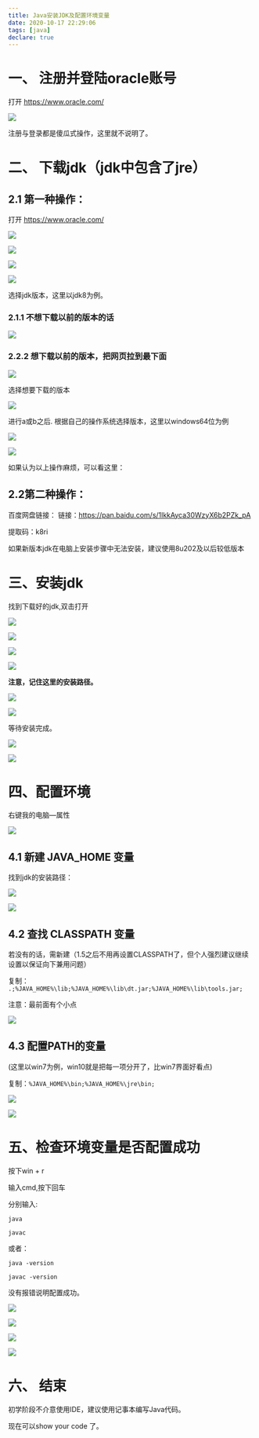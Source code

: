 ```yaml
---
title: Java安装JDK及配置环境变量
date: 2020-10-17 22:29:06
tags: [java]
declare: true
---
```


<!-- more -->

# 一、 注册并登陆oracle账号

打开 https://www.oracle.com/

![](https://cdn.jsdelivr.net/gh/heathhou/image_store/分类/Java/安装JDK及配置环境变量/1.png)


注册与登录都是傻瓜式操作，这里就不说明了。

# 二、 下载jdk（jdk中包含了jre）

## 2.1 第一种操作：

打开 https://www.oracle.com/

![](https://cdn.jsdelivr.net/gh/heathhou/image_store/分类/Java/安装JDK及配置环境变量/2.png)



![](https://cdn.jsdelivr.net/gh/heathhou/image_store/分类/Java/安装JDK及配置环境变量/3.png)

![](https://cdn.jsdelivr.net/gh/heathhou/image_store/分类/Java/安装JDK及配置环境变量/4.png)


![](https://cdn.jsdelivr.net/gh/heathhou/image_store/分类/Java/安装JDK及配置环境变量/5.png)


选择jdk版本，这里以jdk8为例。

### 2.1.1 不想下载以前的版本的话

![](https://cdn.jsdelivr.net/gh/heathhou/image_store/分类/Java/安装JDK及配置环境变量/6.png)



### 2.2.2 想下载以前的版本，把网页拉到最下面

![](https://cdn.jsdelivr.net/gh/heathhou/image_store/分类/Java/安装JDK及配置环境变量/7.png)


选择想要下载的版本

![](https://cdn.jsdelivr.net/gh/heathhou/image_store/分类/Java/安装JDK及配置环境变量/8.png)


进行a或b之后. 根据自己的操作系统选择版本，这里以windows64位为例

![](https://cdn.jsdelivr.net/gh/heathhou/image_store/分类/Java/安装JDK及配置环境变量/9.png)

![](https://cdn.jsdelivr.net/gh/heathhou/image_store/分类/Java/安装JDK及配置环境变量/10.png)



如果认为以上操作麻烦，可以看这里：

## 2.2第二种操作：

百度网盘链接：
链接：https://pan.baidu.com/s/1lkkAyca30WzyX6b2PZk_pA 

提取码：k8ri 

如果新版本jdk在电脑上安装步骤中无法安装，建议使用8u202及以后较低版本

# 三、安装jdk

找到下载好的jdk,双击打开

![](https://cdn.jsdelivr.net/gh/heathhou/image_store/分类/Java/安装JDK及配置环境变量/11.png)


![](https://cdn.jsdelivr.net/gh/heathhou/image_store/分类/Java/安装JDK及配置环境变量/12.png)

![](https://cdn.jsdelivr.net/gh/heathhou/image_store/分类/Java/安装JDK及配置环境变量/13.png)

![](https://cdn.jsdelivr.net/gh/heathhou/image_store/分类/Java/安装JDK及配置环境变量/14.png)


**注意，记住这里的安装路径。**

![](https://cdn.jsdelivr.net/gh/heathhou/image_store/分类/Java/安装JDK及配置环境变量/15.png)

![](https://cdn.jsdelivr.net/gh/heathhou/image_store/分类/Java/安装JDK及配置环境变量/16.png)



等待安装完成。

![](https://cdn.jsdelivr.net/gh/heathhou/image_store/分类/Java/安装JDK及配置环境变量/17.png)

![](https://cdn.jsdelivr.net/gh/heathhou/image_store/分类/Java/安装JDK及配置环境变量/18.png)




# 四、配置环境

右键我的电脑—属性

![](https://cdn.jsdelivr.net/gh/heathhou/image_store/分类/Java/安装JDK及配置环境变量/19.png)


## 4.1 新建 JAVA_HOME 变量

找到jdk的安装路径：

![](https://cdn.jsdelivr.net/gh/heathhou/image_store/分类/Java/安装JDK及配置环境变量/20.png)


![](https://cdn.jsdelivr.net/gh/heathhou/image_store/分类/Java/安装JDK及配置环境变量/21.png)


## 4.2 查找 CLASSPATH 变量

若没有的话，需新建（1.5之后不用再设置CLASSPATH了，但个人强烈建议继续设置以保证向下兼用问题）

复制：
`.;%JAVA_HOME%\lib;%JAVA_HOME%\lib\dt.jar;%JAVA_HOME%\lib\tools.jar;`

注意：最前面有个小点


![](https://gitee.com/heathhou/image_store/raw/master/分类/Java/安装JDK及配置环境变量/22.png)


## 4.3 配置PATH的变量

(这里以win7为例，win10就是把每一项分开了，比win7界面好看点)

复制：`%JAVA_HOME%\bin;%JAVA_HOME%\jre\bin;`


![](https://gitee.com/heathhou/image_store/raw/master/分类/Java/安装JDK及配置环境变量/23.png)

![](https://gitee.com/heathhou/image_store/raw/master/分类/Java/安装JDK及配置环境变量/24.png)




# 五、检查环境变量是否配置成功
按下win + r

输入cmd,按下回车

分别输入:

`java`

`javac`

或者：

`java -version`

`javac -version`

没有报错说明配置成功。

![](https://gitee.com/heathhou/image_store/raw/master/分类/Java/安装JDK及配置环境变量/25.png)

![](https://gitee.com/heathhou/image_store/raw/master/分类/Java/安装JDK及配置环境变量/26.png)

![](https://gitee.com/heathhou/image_store/raw/master/分类/Java/安装JDK及配置环境变量/27.png)

![](https://gitee.com/heathhou/image_store/raw/master/分类/Java/安装JDK及配置环境变量/28.png)



# 六、 结束

初学阶段不介意使用IDE，建议使用记事本编写Java代码。

现在可以show your code 了。